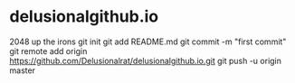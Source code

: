 delusionalgithub.io
===================

2048 up the irons
git init
git add README.md
git commit -m "first commit"
git remote add origin https://github.com/Delusionalrat/delusionalgithub.io.git
git push -u origin master
